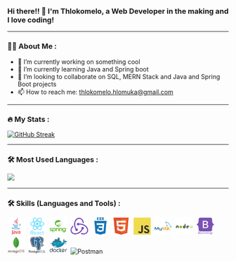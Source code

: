 ### Hi there!! 👋  I'm Thlokomelo, a Web Developer in the making and I love coding!


---

### :woman_technologist: About Me :

- 🔭 I’m currently working on something cool
- 🌱 I’m currently learning Java and Spring boot
- 👯 I’m looking to collaborate on SQL, MERN Stack and Java and Spring Boot projects
- 📫 How to reach me: thlokomelo.hlomuka@gmail.com


---

### :fire: My Stats :

[![GitHub Streak](http://github-readme-streak-stats.herokuapp.com/?user=Thlokomelo&theme=vision-friendly-dark)](https://git.io/streak-stats)

---

### :hammer_and_wrench: Most Used Languages :

<img src="https://github-readme-stats.vercel.app/api/top-langs?username=Thlokomelo"/>

---

### :hammer_and_wrench: Skills (Languages and Tools) :

<div>
  <img src="https://github.com/devicons/devicon/blob/master/icons/java/java-original-wordmark.svg" title="Java" alt="Java" width="40" height="40"/>&nbsp;
  <img src="https://github.com/devicons/devicon/blob/master/icons/react/react-original-wordmark.svg" title="React" alt="React" width="40" height="40"/>&nbsp;
  <img src="https://github.com/devicons/devicon/blob/master/icons/spring/spring-original-wordmark.svg" title="Spring" alt="Spring" width="40" height="40"/>&nbsp;
  <img src="https://github.com/devicons/devicon/blob/master/icons/redux/redux-original.svg" title="Redux" alt="Redux " width="40" height="40"/>&nbsp;
  <img src="https://github.com/devicons/devicon/blob/master/icons/css3/css3-plain-wordmark.svg"  title="CSS3" alt="CSS" width="40" height="40"/>&nbsp;
  <img src="https://github.com/devicons/devicon/blob/master/icons/html5/html5-original.svg" title="HTML5" alt="HTML" width="40" height="40"/>&nbsp;
  <img src="https://github.com/devicons/devicon/blob/master/icons/javascript/javascript-original.svg" title="JavaScript" alt="JavaScript" width="40" height="40"/>&nbsp;
  <img src="https://github.com/devicons/devicon/blob/master/icons/mysql/mysql-original-wordmark.svg" title="MySQL"  alt="MySQL" width="40" height="40"/>&nbsp;
  <img src="https://github.com/devicons/devicon/blob/master/icons/nodejs/nodejs-original-wordmark.svg" title="NodeJS" alt="NodeJS" width="40" height="40"/>&nbsp;
  <img src="https://github.com/devicons/devicon/blob/master/icons/bootstrap/bootstrap-plain-wordmark.svg" title="Bootstrap" alt="Bootstrap" width="40" height="40"/>&nbsp;
    <img src="https://github.com/devicons/devicon/blob/master/icons/mongodb/mongodb-original-wordmark.svg" title="Mongodb" alt="Mongodb" width="40" height="40"/>&nbsp;
   <img src="https://github.com/devicons/devicon/blob/master/icons/postgresql/postgresql-original-wordmark.svg" title="PostgreSQL" alt="PostgreSQL" width="40" height="40"/>&nbsp;
  <img src="https://github.com/devicons/devicon/blob/master/icons/docker/docker-original-wordmark.svg" title="docker" alt="docker" width="40" height="40"/>&nbsp;
    <img src="https://github.com/devicons/devicon/blob/master/icons/getpostman/getpostman-icon.svg" title="Postman" alt="Postman" width="40" height="40"/>&nbsp;
</div>
</div>



